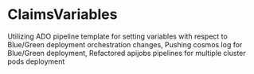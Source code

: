 # ClaimsVariables
Utilizing ADO pipeline template for setting variables with respect to Blue/Green deployment orchestration changes, Pushing cosmos log for Blue/Green deployment, Refactored apijobs  pipelines for multiple cluster pods deployment
